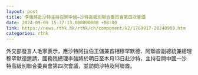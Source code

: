 ```yaml
---
layout: post
title: 李強將赴沙特主持召開中國—沙特高級別聯合委員會第四次會議
date: 2024-09-09 15:37:13.000000000 +08:00
link: https://news.rthk.hk/rthk/ch/component/k2/1769917-20240909.htm
categories: rthk
---
```


外交部發言人毛寧表示，應沙特阿拉伯王儲兼首相穆罕默德、阿聯酋副總統兼總理穆罕默德邀請，國務院總理李強將於明日至本月13日赴沙特，主持召開中國—沙特高級別聯合委員會第四次會議，並訪問沙特及阿聯酋。
